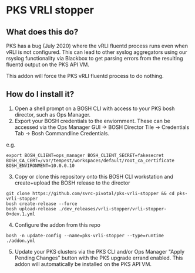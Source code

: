 # PKS VRLI stopper

## What does this do?

PKS has a bug (July 2020) where the vRLI fluentd process runs even when vRLI is not configured.  This can lead to other syslog aggregators using our rsyslog functionality via Blackbox to get parsing errors from the resulting fluentd output on the PKS API VM.

This addon will force the PKS vRLI fluentd process to do nothing.

## How do I install it?

1. Open a shell prompt on a BOSH CLI with access to your PKS bosh director, such as Ops Manager.
2. Export your BOSH credentials to the enviornment.  These can be accessed via the Ops Manager GUI -> BOSH Director Tile -> Credentials Tab -> Bosh Commandline Credentials.    

e.g.
```
export BOSH_CLIENT=ops_manager BOSH_CLIENT_SECRET=fakesecret BOSH_CA_CERT=/var/tempest/workspaces/default/root_ca_certificate  BOSH_ENVIRONMENT=10.0.0.10
```
3. Copy or clone this repository onto this BOSH CLI workstation and create+upload the BOSH release to the director

```
git clone https://github.com/svrc-pivotal/pks-vrli-stopper && cd pks-vrli-stopper
bosh create-release --force
bosh upload-release ./dev_releases/vrli-stopper/vrli-stopper-0+dev.1.yml

```
4. Configure the addon from this repo
```
bosh -n update-config --name=pks-vrli-stopper --type=runtime ./addon.yml
```
5. Update your PKS clusters via the PKS CLI and/or Ops Manager "Apply Pending Changes" button with the PKS upgrade errand enabled.  This addon will automatically be installed on the PKS API VM.



